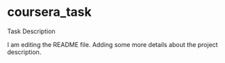# coursera_task
Task Description

I am editing the README file. Adding some more details about the project description.
